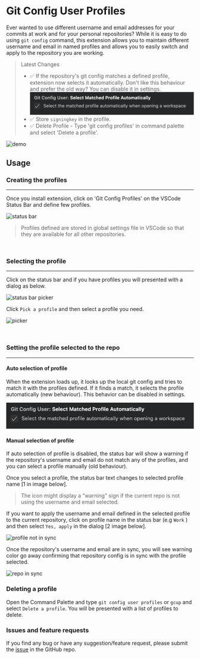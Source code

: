 # Git Config User Profiles

Ever wanted to use different username and email addresses for your commits at work and for your personal repositories? While it is easy to do using `git config` command, this extension allows you to maintain different username and email in named profiles and allows you to easily switch and apply to the repository you are working.

> Latest Changes
> 
> - ✅ If the repository's git config matches a defined profile, extension now selects it automatically. Don't like this behaviour and prefer the old way? You can disable it in settings.
>   ![auto select](images/marketplace/auto-select-profile-setting.png)
> - ✅ Store `signingkey` in the profile.
> - ✅ Delete Profile - Type 'git config profiles' in command palette and select 'Delete a profile'.

![demo](images/marketplace/demo.gif)

## Usage

### Creating the profiles
---
Once you install extension, click on 'Git Config Profiles' on the VSCode Status Bar and define few profiles. 

![status bar](images/marketplace/statusbar.png)

> Profiles defined are stored in global settings file in VSCode so that they are available for all other repositories.

<br/>

### Selecting the profile
---

Click on the status bar and if you have profiles you will presented with a dialog as below.

![status bar picker](images/marketplace/statusbar-picker.png)

Click `Pick a profile` and then select a profile you need.

![picker](images/marketplace/profile-picker.png)

<br/>

### Setting the profile selected to the repo
---

#### Auto selection of profile

When the extension loads up, it looks up the local git config and tries to match it with the profiles defined. If it finds a match, it selects the profile automatically (new behaviour). This behavior can be disabled in settings.

![auto select](images/marketplace/auto-select-profile-setting.png)

#### Manual selection of profile

If auto selection of profile is disabled, the status bar will show a warning if the repository's username and email do not match any of the profiles, and you can select a profile manually (old behaviour).

Once you select a profile, the status bar text changes to selected profile name [1 in image below]. 

> The icon might display a "warning" sign if the current repo is not using the username and email selected.

If you want to apply the username and email defined in the selected profile to the current repository, click on profile name in the status bar (e.g `Work` ) and then select `Yes, apply` in the dialog [2 image below].

![profile not in sync](images/marketplace/repo-not-in-sync.png)

Once the repository's username and email are in sync, you will see warning color go away confirming that repository config is in sync with the profile selected.

![repo in sync](images/marketplace/repo-in-sync.png)

### Deleting a profile
Open the Command Palette and type `git config user profiles` or `gcup` and select `Delete a profile`. You will be presented with a list of profiles to delete.

### Issues and feature requests

If you find any bug or have any suggestion/feature request, please submit the [issue](https://github.com/onlyutkarsh/git-config-user-profiles/issues) in the GitHub repo. 

